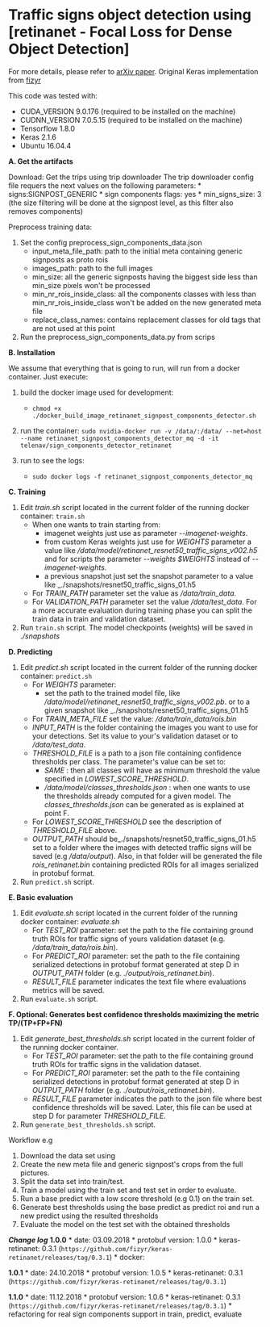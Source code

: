 # Traffic signs object detection using [retinanet - Focal Loss for Dense Object Detection]
For more details, please refer to [arXiv paper](https://arxiv.org/abs/1708.02002).
Original Keras implementation from [fizyr](https://github.com/fizyr/keras-retinanet)

This code was tested with:

- CUDA_VERSION 9.0.176  (required to be installed on the machine)
- CUDNN_VERSION 7.0.5.15 (required to be installed on the machine)
- Tensorflow 1.8.0
- Keras 2.1.6
- Ubuntu 16.04.4


**A. Get the artifacts**

Download:
 Get the trips using trip downloader
    The trip downloader config file requers the next values on the following parameters:
    * signs:SIGNPOST_GENERIC
    * sign components flags: yes
    * min_signs_size: 3 (the size filtering will be done at the signpost level, as this filter also removes components)

Preprocess training data:
 1. Set the config preprocess_sign_components_data.json
    * input_meta_file_path: path to the initial meta containing generic signposts as proto rois
    * images_path: path to the full images
    * min_size: all the generic signposts having the biggest side less than min_size pixels won't be processed
    * min_nr_rois_inside_class: all the components classes with less than min_nr_rois_inside_class won't be added on the
        new generated meta file
    * replace_class_names: contains replacement classes for old tags that are not used at this point
 2. Run the preprocess_sign_components_data.py from scrips

**B. Installation**

We assume that everything that is going to run, will run from a docker container. Just execute:

1. build the docker image used for development:
    * `chmod +x ./docker_build_image_retinanet_signpost_components_detector.sh`
3. run the container: `sudo nvidia-docker run -v /data/:/data/ --net=host --name retinanet_signpost_components_detector_mq -d -it telenav/sign_components_detector_retinanet`

4. run to see the logs:
    * `sudo docker logs -f retinanet_signpost_components_detector_mq`

**C. Training**

1. Edit _train.sh_ script located in the current folder of the running docker container: `train.sh`
    * When one wants to train starting from:
        * imagenet weights just use as parameter _--imagenet-weights_.
        * from custom Keras weights just use for _WEIGHTS_ parameter a value like _/data/model/retinanet_resnet50_traffic_signs_v002.h5_ and for scripts the parameter _--weights $WEIGHTS_ instead of _--imagenet-weights_.
        * a previous snapshot just set the snapshot parameter to a value like _./snapshots/resnet50_traffic_signs_01.h5
    * For _TRAIN_PATH_ parameter set the value as _/data/train_data_.
    * For _VALIDATION_PATH_ parameter set the value  _/data/test_data_.
   For a more accurate evaluation during training phase you can split the train data in train and validation dataset.
2. Run `train.sh` script. The model checkpoints (weights) will be saved in _./snapshots_

**D. Predicting**

1. Edit _predict.sh_ script located in the current folder of the running docker container: `predict.sh`
    * For _WEIGHTS_ parameter:
        * set the path to the trained model file, like _/data/model/retinanet_resnet50_traffic_signs_v002.pb_. or
            to a given snapshot like  _./snapshots/resnet50_traffic_signs_01.h5
    * For _TRAIN_META_FILE_ set the value: _/data/train_data/rois.bin_
    * _INPUT_PATH_ is the folder containing the images you want to use for your detections. Set its value to your's validation dataset or to _/data/test_data_.
    * _THRESHOLD_FILE_ is a path to a json file containing confidence thresholds per class. The parameter's value can be set to:
        * _SAME_ : then all classes will have as minimum threshold the value specified in _LOWEST_SCORE_THRESHOLD_.
        * _/data/model/classes_thresholds.json_ : when one wants to use the thresholds already computed for a given model. The _classes_thresholds.json_ can be generated as is explained at point F.
    * For _LOWEST_SCORE_THRESHOLD_ see the description of _THRESHOLD_FILE_ above.
    * _OUTPUT_PATH_ should be_./snapshots/resnet50_traffic_signs_01.h5 set to a folder where the images with detected traffic signs will be saved (e.g _/data/output_). Also, in that folder will be generated the file _rois_retinanet.bin_ containing predicted ROIs for all images serialized in protobuf format.
2. Run `predict.sh` script.

**E. Basic evaluation**

1. Edit _evaluate.sh_ script located in the current folder of the running docker container: _evaluate.sh_
    * For _TEST_ROI_ parameter: set the path to the file containing ground truth ROIs for traffic signs of yours validation dataset (e.g. _/data/train_data/rois.bin_).
    * For _PREDICT_ROI_ parameter: set the path to the file containing serialized detections in protobuf format generated at step D in _OUTPUT_PATH_ folder (e.g. _./output/rois_retinanet.bin_).
    * _RESULT_FILE_ parameter indicates the text file where evaluations metrics will be saved.
2. Run `evaluate.sh` script.

**F. Optional: Generates best confidence thresholds maximizing the metric TP/(TP+FP+FN)**

1. Edit _generate_best_thresholds.sh_ script located in the current folder of the running docker container.
    * For _TEST_ROI_ parameter: set the path to the file containing ground truth ROIs for traffic signs in the validation dataset.
    * For _PREDICT_ROI_ parameter: set the path to the file containing serialized detections in protobuf format generated at step D in _OUTPUT_PATH_ folder (e.g. _./output/rois_retinanet.bin_).
    * _RESULT_FILE_ parameter indicates the path to the json file where best confidence thresholds will be saved. Later, this file can be used at step D for parameter _THRESHOLD_FILE_.
2. Run `generate_best_thresholds.sh` script.


Workflow e.g
1. Download the data set using
1. Create the new meta file and generic signpost's crops from the full pictures.
2. Split the data set into train/test.
3. Train a model using the train set and test set in order to evaluate.
4. Run a base predict with a low score threshold (e.g 0.1) on the train set.
5. Generate best thresholds using the base predict as predict roi and run a new predict using the resulted thresholds
6. Evaluate the model on the test set with the obtained thresholds

***Change log***
**1.0.0**
    * date: 03.09.2018
    * protobuf version: 1.0.0
    * keras-retinanet: 0.3.1 (`https://github.com/fizyr/keras-retinanet/releases/tag/0.3.1`)
    * docker:

**1.0.1**
    * date: 24.10.2018
    * protobuf version: 1.0.5
    * keras-retinanet: 0.3.1 (`https://github.com/fizyr/keras-retinanet/releases/tag/0.3.1`)

**1.1.0**
    * date: 11.12.2018
    * protobuf version: 1.0.6
    * keras-retinanet: 0.3.1 (`https://github.com/fizyr/keras-retinanet/releases/tag/0.3.1`)
    * refactoring for real sign components support in train, predict, evaluate
    